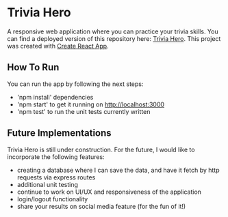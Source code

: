 # Trivia Hero

A responsive web application where you can practice your trivia skills. You can find a deployed version of this repository here: [Trivia Hero](https://trivia-hero-ta.herokuapp.com/). This project was created with [Create React App](https://github.com/facebook/create-react-app).

## How To Run

You can run the app by following the next steps:
- 'npm install' dependencies
- 'npm start' to get it running on [http://localhost:3000](http://localhost:3000)
- 'npm test' to run the unit tests currently written

## Future Implementations

 Trivia Hero is still under construction. For the future, I would like to incorporate the following features:
 - creating a database where I can save the data, and have it fetch by http requests via express routes
 - additional unit testing 
 - continue to work on UI/UX and responsiveness of the application
 - login/logout functionality
 - share your results on social media feature (for the fun of it!)


